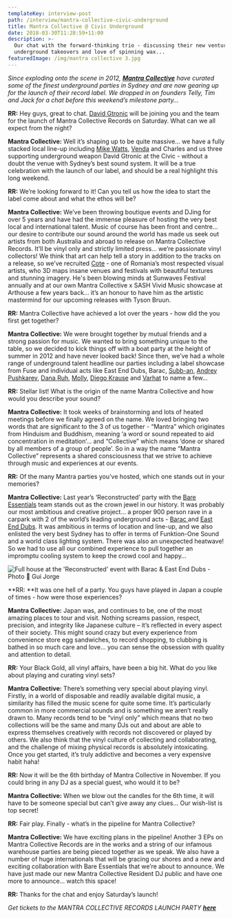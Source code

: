 ```yaml
---
templateKey: interview-post
path: /interview/mantra-collective-civic-underground
title: Mantra Collective @ Civic Underground
date: 2018-03-30T11:28:59+11:00
description: >-
  Our chat with the forward-thinking trio - discussing their new venture,
  underground takeovers and love of spinning wax...
featuredImage: /img/mantra collective 3.jpg
---
```

_Since exploding onto the scene in 2012, [**Mantra Collective**](https://www.facebook.com/MantraCollective/) have curated some of the finest underground parties in Sydney and are now gearing up for the launch of their record label. We dropped in on founders Telly, Tim and Jack for a chat before this weekend’s milestone party…_

**RR:** Hey guys, great to chat. [David Gtronic](https://www.facebook.com/DavidGtronic07/) will be joining you and the team for the launch of Mantra Collective Records on Saturday. What can we all expect from the night?

**Mantra Collective:** Well it’s shaping up to be quite massive… we have a fully stacked local line-up including [Mike Watts](https://www.facebook.com/mikewattsdj), [Venda](https://www.facebook.com/Vendamusic) and Charles and us three supporting underground weapon David Gtronic at the Civic - without a doubt the venue with Sydney’s best sound system. It will be a true celebration with the launch of our label, and should be a real highlight this long weekend.

**RR:** We’re looking forward to it! Can you tell us how the idea to start the label come about and what the ethos will be?

**Mantra Collective:** We’ve been throwing boutique events and DJing for over 5 years and have had the immense pleasure of hosting the very best local and international talent. Music of course has been front and centre… our desire to contribute our sound around the world has made us seek out artists from both Australia and abroad to release on Mantra Collective Records. It’ll be vinyl only and strictly limited press… we’re passionate vinyl collectors! We think that art can help tell a story in addition to the tracks on a release, so we’ve recruited [Cote](https://www.facebook.com/cote.ggml/) - one of Romania’s most respected visual artists, who 3D maps insane venues and festivals with beautiful textures and stunning imagery. He's been blowing minds at Sunwaves Festival annually and at our own Mantra Collective x SASH Vivid Music showcase at Arthouse a few years back… it’s an honour to have him as the artistic mastermind for our upcoming releases with Tyson Bruun.

**RR:** Mantra Collective have achieved a lot over the years - how did the you first get together?

**Mantra Collective:** We were brought together by mutual friends and a strong passion for music. We wanted to bring something unique to the table, so we decided to kick things off with a boat party at the height of summer in 2012 and have never looked back! Since then, we’ve had a whole range of underground talent headline our parties including a label showcase from Fuse and individual acts like East End Dubs, Barac, [Subb-an](https://www.facebook.com/subbanmusic/), [Andrey Pushkarev](https://www.facebook.com/andrey.pushkarev.pro/), [Dana Ruh](https://www.facebook.com/danaruh/), [Molly](https://www.facebook.com/molly.emeline/), [Diego Krause](https://www.facebook.com/diegokrause) and [Varhat](https://www.facebook.com/varhatyoyaku/) to name a few...

**RR:** Stellar list! What is the origin of the name Mantra Collective and how would you describe your sound?

**Mantra Collective:** It took weeks of brainstorming and lots of heated meetings before we finally agreed on the name. We loved bringing two words that are significant to the 3 of us together - “Mantra” which originates from Hinduism and Buddhism, meaning ‘a word or sound repeated to aid concentration in meditation’… and “Collective” which means ‘done or shared by all members of a group of people’. So in a way the name “Mantra Collective” represents a shared consciousness that we strive to achieve through music and experiences at our events.

**RR:** Of the many Mantra parties you’ve hosted, which one stands out in your memories?

**Mantra Collective:** Last year’s ‘Reconstructed’ party with the [Bare Essentials](https://www.facebook.com/bareessentialssydney/) team stands out as the crown jewel in our history. It was probably our most ambitious and creative project… a proper 900 person rave in a carpark with 2 of the world’s leading underground acts - [Barac ](https://www.facebook.com/baracmusic/)and [East End Dubs](https://www.facebook.com/EastEndDubs/). It was ambitious in terms of location and line-up, and we also enlisted the very best Sydney has to offer in terms of Funktion-One Sound and a world class lighting system. There was also an unexpected heatwave! So we had to use all our combined experience to pull together an impromptu cooling system to keep the crowd cool and happy…

![Full house at the 'Reconstructed' event with Barac & East End Dubs - Photo 📸 Gui Jorge](/img/mantra-collective-party.jpg)

**RR: **It was one hell of a party. You guys have played in Japan a couple of times - how were those experiences?

**Mantra Collective:** Japan was, and continues to be, one of the most amazing places to tour and visit. Nothing screams passion, respect, precision, and integrity like Japanese culture – it’s reflected in every aspect of their society. This might sound crazy but every experience from convenience store egg sandwiches, to record shopping, to clubbing is bathed in so much care and love… you can sense the obsession with quality and attention to detail.

**RR:** Your Black Gold, all vinyl affairs, have been a big hit. What do you like about playing and curating vinyl sets?

**Mantra Collective:** There’s something very special about playing vinyl. Firstly, in a world of disposable and readily available digital music, a similarity has filled the music scene for quite some time. It’s particularly common in more commercial sounds and is something we aren’t really drawn to. Many records tend to be “vinyl only” which means that no two collections will be the same and many DJs out and about are able to express themselves creatively with records not discovered or played by others. We also think that the vinyl culture of collecting and collaborating, and the challenge of mixing physical records is absolutely intoxicating. Once you get started, it’s truly addictive and becomes a very expensive habit haha!

**RR:** Now it will be the 6th birthday of Mantra Collective in November. If you could bring in any DJ as a special guest, who would it to be?

**Mantra Collective:** When we blow out the candles for the 6th time, it will have to be someone special but can’t give away any clues… Our wish-list is top secret!

**RR:** Fair play. Finally - what’s in the pipeline for Mantra Collective?

**Mantra Collective:** We have exciting plans in the pipeline! Another 3 EPs on Mantra Collective Records are in the works and a string of our infamous warehouse parties are being pieced together as we speak. We also have a number of huge internationals that will be gracing our shores and a new and exciting collaboration with Bare Essentials that we’re about to announce. We have just made our new Mantra Collective Resident DJ public and have one more to announce… watch this space!

**RR:** Thanks for the chat and enjoy Saturday’s launch!

_Get tickets to the MANTRA COLLECTIVE RECORDS LAUNCH PARTY [**here**](https://www.residentadvisor.net/events/1084491)_
